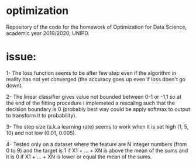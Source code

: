 # optimization
Repository of the code for the homework of Optimization for Data Science, academic year 2019/2020, UNIPD.


# issue:
1- The loss function seems to be after few step even if the algorithm in reality has not yet converged (the accuracy goes up even if loss  doen't go down). <br>

2- The linear classifier gives value not bounded between 0-1 or -1,1 so at the end of the fitting procedure i implemeted a rescaling such that the decision boundary is 0 (probably best way could be apply softmax to output to transform it to probability).<br>

3- The step size (a.k.a learning rate) seems to work when it is set high (1, 5, 10) and not low (0.01, 0.005). <br>

4- Tested only on a dataset where the feature are N integer numbers (from 0 to 9) and the target is 1 if X1 + ... + XN is above the mean of the sums and it is 0 if X1 + ... + XN is lower or equal the mean of the sums. <br>
